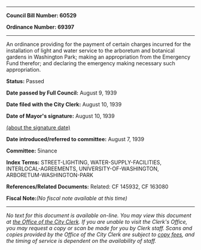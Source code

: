 

********

**Council Bill Number: 60529**
   
**Ordinance Number: 69397**
********

 An ordinance providing for the payment of certain charges incurred for the installation of light and water service to the arboretum and botanical gardens in Washington Park; making an appropriation from the Emergency Fund therefor; and declaring the emergency making necessary such appropriation.

**Status:** Passed
   
**Date passed by Full Council:** August 9, 1939
   
**Date filed with the City Clerk:** August 10, 1939
   
**Date of Mayor's signature:** August 10, 1939
   
[(about the signature date)](/~public/approvaldate.htm)
   
   
   
**Date introduced/referred to committee:** August 7, 1939
   
**Committee:** 5inance
   
   
**Index Terms:** STREET-LIGHTING, WATER-SUPPLY-FACILITIES, INTERLOCAL-AGREEMENTS, UNIVERSITY-OF-WASHINGTON, ARBORETUM-WASHINGTON-PARK

**References/Related Documents:** Related: CF 145932, CF 163080

**Fiscal Note:**_(No fiscal note available at this time)_
********

_No text for this document is available on-line. You may view this document at [the Office of the City Clerk](http://www.seattle.gov/leg/clerk/contactUs.htm). If you are unable to visit the Clerk's Office, you may request a copy or scan be made for you by Clerk staff. Scans and copies provided by the Office of the City Clerk are subject to [copy fees](http://clerk.seattle.gov/~public/clerkfees.htm), and the timing of service is dependent on the availability of staff._

